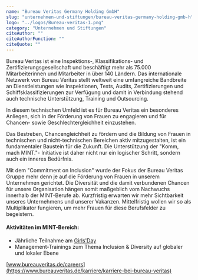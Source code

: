 ```yaml
---
name: "Bureau Veritas Germany Holding GmbH"
slug: "unternehmen-und-stiftungen/bureau-veritas-germany-holding-gmb-h"
logo: "../logos/Bureau-veritas-1.png"
category: "Unternehmen und Stiftungen"
citeAuthor: ""
citeAuthorFunction: ""
citeQuote: ""
---
```


Bureau Veritas ist eine Inspektions-, Klassifikations- und Zertifizierungsgesellschaft und beschäftigt mehr als 75.000 Mitarbeiterinnen und Mitarbeiter in über 140 Ländern. Das internationale Netzwerk von Bureau Veritas stellt weltweit eine umfangreiche Bandbreite an Dienstleistungen wie Inspektionen, Tests, Audits, Zertifizierungen und Schiffsklassifizierungen zur Verfügung und damit in Verbindung stehend auch technische Unterstützung, Training und Outsourcing.

In diesem technischen Umfeld ist es für Bureau Veritas ein besonderes Anliegen, sich in der Förderung von Frauen zu engagieren und für Chancen- sowie Geschlechtergleichheit einzustehen.

Das Bestreben, Chancengleichheit zu fördern und die Bildung von Frauen in technischen und nicht-technischen Bereichen aktiv mitzugestalten, ist ein fundamentaler Baustein für die Zukunft. Die Unterstützung der "Komm, mach MINT."- Initiative ist daher nicht nur ein logischer Schritt, sondern auch ein inneres Bedürfnis.

Mit dem "Commitment on Inclusion" wurde der Fokus der Bureau Veritas Gruppe mehr denn je auf die Förderung von Frauen in unserem Unternehmen gerichtet. Die Diversität und die damit verbundenen Chancen für unsere Organisation hängen somit maßgeblich vom Nachwuchs innerhalb der MINT-Berufe ab. Kurzfristig erwarten wir mehr Sichtbarkeit unseres Unternehmens und unserer Vakanzen. Mittelfristig wollen wir so als Multiplikator fungieren, um mehr Frauen für diese Berufsfelder zu begeistern.

#### Aktivitäten im MINT-Bereich:

- Jährliche Teilnahme am [Girls'Day](https://www.girls-day.de/)
- Management-Trainings zum Thema Inclusion & Diversity auf globaler und lokaler Ebene

[www.bureauveritas.de/careers](https://www.bureauveritas.de/karriere/karriere-bei-bureau-veritas)
